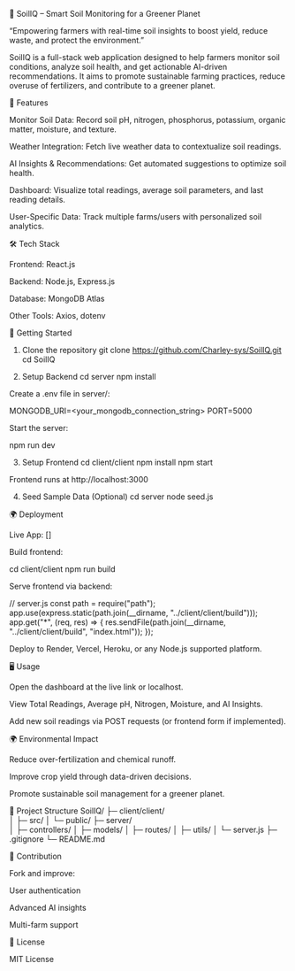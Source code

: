 🌱 SoilIQ – Smart Soil Monitoring for a Greener Planet

“Empowering farmers with real-time soil insights to boost yield, reduce waste, and protect the environment.”

SoilIQ is a full-stack web application designed to help farmers monitor soil conditions, analyze soil health, and get actionable AI-driven recommendations. It aims to promote sustainable farming practices, reduce overuse of fertilizers, and contribute to a greener planet.

🌟 Features

Monitor Soil Data: Record soil pH, nitrogen, phosphorus, potassium, organic matter, moisture, and texture.

Weather Integration: Fetch live weather data to contextualize soil readings.

AI Insights & Recommendations: Get automated suggestions to optimize soil health.

Dashboard: Visualize total readings, average soil parameters, and last reading details.

User-Specific Data: Track multiple farms/users with personalized soil analytics.

🛠 Tech Stack

Frontend: React.js

Backend: Node.js, Express.js

Database: MongoDB Atlas

Other Tools: Axios, dotenv

🚀 Getting Started
1. Clone the repository
git clone https://github.com/Charley-sys/SoilIQ.git
cd SoilIQ

2. Setup Backend
cd server
npm install


Create a .env file in server/:

MONGODB_URI=<your_mongodb_connection_string>
PORT=5000


Start the server:

npm run dev

3. Setup Frontend
cd client/client
npm install
npm start


Frontend runs at http://localhost:3000

4. Seed Sample Data (Optional)
cd server
node seed.js

🌍 Deployment

Live App: []

Build frontend:

cd client/client
npm run build


Serve frontend via backend:

// server.js
const path = require("path");
app.use(express.static(path.join(__dirname, "../client/client/build")));
app.get("*", (req, res) => {
  res.sendFile(path.join(__dirname, "../client/client/build", "index.html"));
});


Deploy to Render, Vercel, Heroku, or any Node.js supported platform.

🖥 Usage

Open the dashboard at the live link or localhost.

View Total Readings, Average pH, Nitrogen, Moisture, and AI Insights.

Add new soil readings via POST requests (or frontend form if implemented).

🌍 Environmental Impact

Reduce over-fertilization and chemical runoff.

Improve crop yield through data-driven decisions.

Promote sustainable soil management for a greener planet.

📂 Project Structure
SoilIQ/
├─ client/client/          
│  ├─ src/
│  └─ public/
├─ server/                 
│  ├─ controllers/
│  ├─ models/
│  ├─ routes/
│  ├─ utils/
│  └─ server.js
├─ .gitignore
└─ README.md

🙌 Contribution

Fork and improve:

User authentication

Advanced AI insights

Multi-farm support

📜 License

MIT License
